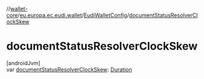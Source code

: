 //[wallet-core](../../../index.md)/[eu.europa.ec.eudi.wallet](../index.md)/[EudiWalletConfig](index.md)/[documentStatusResolverClockSkew](document-status-resolver-clock-skew.md)

# documentStatusResolverClockSkew

[androidJvm]\
var [documentStatusResolverClockSkew](document-status-resolver-clock-skew.md): [Duration](https://kotlinlang.org/api/latest/jvm/stdlib/kotlin-stdlib/kotlin.time/-duration/index.html)
